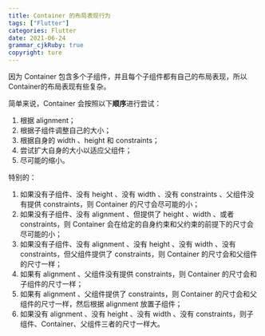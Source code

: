 ```yaml
---
title: Container 的布局表现行为
tags: ["Flutter"]
categories: Flutter
date: 2021-06-24
grammar_cjkRuby: true
copyright: ture
---
```


因为 Container 包含多个子组件，并且每个子组件都有自己的布局表现，所以Container的布局表现有些复杂。

<!-- more -->

简单来说，Container 会按照以下**顺序**进行尝试：
1. 根据 alignment；
2. 根据子组件调整自己的大小；
3. 根据自身的 width 、height 和  constraints；
4. 尝试扩大自身的大小以适应父组件；
5. 尽可能的缩小。

特别的：
1. 如果没有子组件、没有 height 、没有 width 、没有 constraints 、父组件没有提供 constraints，则 Container 的尺寸会尽可能的小；
2. 如果没有子组件、没有 alignment 、但提供了 height 、width 、或者 constraints，则 Container 会在给定的自身约束和父约束的前提下的尺寸会尽可能的小；
3. 如果没有子组件、没有 alignment 、没有 height 、没有 width 、没有 constraints，但父组件提供了 constraints，则 Container 的尺寸会和父组件的尺寸一样；
4. 如果有 alignment 、父组件没有提供 constraints，则 Container 的尺寸会和子组件的尺寸一样；
5. 如果有 alignment 、父组件提供了 constraints，则 Container 的尺寸会和父组件的尺寸一样，然后根据 alignment 放置子组件；
6. 如果没有 alignment 、没有 height 、没有 width 、没有 constraints，则子组件、Container、父组件三者的尺寸一样大。

